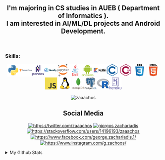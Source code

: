 <h2 align="center">I'm majoring in CS studies in AUEB ( Department of Informatics ).
<br> I am interested in AI/ML/DL projects and Android Development. </h2> 
<br> 
<h3> Skills: </h3>

<p align='center'><img src="https://github.com/devicons/devicon/blob/master/icons/python/python-original.svg" alt="python" width="40" height="40"/><img src="https://github.com/devicons/devicon/blob/master/icons/tensorflow/tensorflow-original-wordmark.svg" alt="tensorflow" width="40" height="40"/><img src="https://github.com/devicons/devicon/blob/master/icons/pandas/pandas-original-wordmark.svg" alt="pandas" width="40" height="40"/><img src="https://github.com/devicons/devicon/blob/master/icons/numpy/numpy-original-wordmark.svg" alt="numpy" width="40" height="40"/><img src="https://github.com/devicons/devicon/blob/master/icons/jupyter/jupyter-original-wordmark.svg" alt="jupyter" width="40" height="40"/><img src="https://github.com/devicons/devicon/blob/master/icons/java/java-original-wordmark.svg" alt="java" width="40" height="40"/><img src="https://github.com/devicons/devicon/blob/master/icons/android/android-plain-wordmark.svg" alt="android" width="40" height="40"/><img src="https://github.com/devicons/devicon/blob/master/icons/kotlin/kotlin-original-wordmark.svg" alt="kotlin" width="40" height="40"/><img src="https://github.com/devicons/devicon/blob/master/icons/c/c-line.svg" alt="c" width="40" height="40"/> <img src="https://github.com/devicons/devicon/blob/master/icons/cplusplus/cplusplus-line.svg" alt="cplusplus" width="40" height="40"/> <img src="https://github.com/devicons/devicon/blob/master/icons/css3/css3-original-wordmark.svg" alt="css3" width="40" height="40"/> <img src="https://github.com/devicons/devicon/blob/master/icons/html5/html5-original-wordmark.svg" alt="html5" width="40" height="40"/> <img src="https://github.com/devicons/devicon/blob/master/icons/javascript/javascript-original.svg" alt="javascript" width="40" height="40"/> <img src="https://github.com/devicons/devicon/blob/master/icons/linux/linux-original.svg" alt="linux" width="40" height="40"/> <img src="https://github.com/devicons/devicon/blob/master/icons/mongodb/mongodb-original-wordmark.svg" alt="mongodb" width="40" height="40"/><img src="https://github.com/devicons/devicon/blob/master/icons/postgresql/postgresql-original-wordmark.svg" alt="postgresql" width="40" height="40"/><img src="https://github.com/devicons/devicon/blob/master/icons/r/r-original.svg" alt="R" width="40" height="40"/><img src="https://github.com/devicons/devicon/blob/master/icons/heroku/heroku-original-wordmark.svg" alt="heroku" width="40" height="40"/></p>


<p align="center"> <img src="https://komarev.com/ghpvc/?username=zaaachos" alt="zaaachos" /> </p>
<h2 align="center"> Social Media </h2>
<p align="center"> 
<a href="https://twitter.com/zaaachos" target="blank"><img align="center" src="https://cdn.jsdelivr.net/npm/simple-icons@3.0.1/icons/twitter.svg" alt="https://twitter.com/zaaachos" height="30" width="30" /></a>
<a href="https://www.linkedin.com/in/giorgos-zachariadis/" target="blank"><img align="center" src="https://cdn.jsdelivr.net/npm/simple-icons@3.0.1/icons/linkedin.svg" alt="giorgos zachariadis" height="30" width="30" /></a>
<a href="https://stackoverflow.com/users/14196193/zaaachos" target="blank"><img align="center" src="https://cdn.jsdelivr.net/npm/simple-icons@3.0.1/icons/stackoverflow.svg" alt="https://stackoverflow.com/users/14196193/zaaachos" height="30" width="30" /></a>
<a href="https://www.facebook.com/george.zachariadis.1/" target="blank"><img align="center" src="https://cdn.jsdelivr.net/npm/simple-icons@3.0.1/icons/facebook.svg" alt="https://www.facebook.com/george.zachariadis.1/" height="30" width="30" /></a>
<a href="https://www.instagram.com/g.zachoos/" target="blank"><img align="center" src="https://cdn.jsdelivr.net/npm/simple-icons@3.0.1/icons/instagram.svg" alt="https://www.instagram.com/g.zachoos/" height="30" width="30" /></a>
</p>

<details>
  <summary> My Github Stats </summary>
    <img src="https://github-readme-stats.vercel.app/api?username=zaaachos&show_icons=true&theme=tokyonight&hide=contribs,prs" alt="zaaachos Github Stats" />
    <img src="https://github-readme-stats.vercel.app/api/top-langs/?username=zaaachos&layout=compact" alt="zaaachos Github Stats" />
    
</details>
